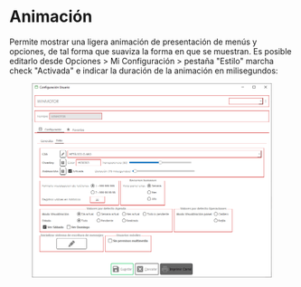 # Animación

Permite mostrar una ligera animación de presentación de menús y opciones, de tal forma que suaviza la forma en que se muestran. Es posible editarlo desde Opciones > Mi Configuración > pestaña "Estilo" marcha check "Activada" e indicar la duración de la animación en milisegundos:

<figure><img src="../../../.gitbook/assets/imagen (3).png" alt=""><figcaption></figcaption></figure>
